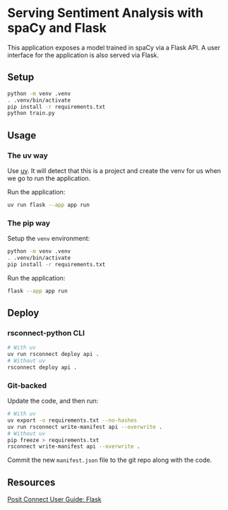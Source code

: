 # Serving Sentiment Analysis with spaCy and Flask

This application exposes a model trained in spaCy via a Flask API.
A user interface for the application is also served via Flask.

## Setup

```bash
python -m venv .venv
. .venv/bin/activate
pip install -r requirements.txt
python train.py
```

## Usage

### The uv way

Use [uv](https://github.com/astral-sh/uv). It will detect that this is a project and create the venv for us when we go to run the application. 

Run the application:

```bash
uv run flask --app app run
```

### The pip way

Setup the `venv` environment:

```bash
python -m venv .venv
. .venv/bin/activate
pip install -r requirements.txt
```

Run the application:

```bash
flask --app app run
```

## Deploy

### rsconnect-python CLI

```bash
# With uv
uv run rsconnect deploy api .
# Without uv
rsconnect deploy api .
```

### Git-backed

Update the code, and then run:

```bash
# With uv
uv export -o requirements.txt --no-hashes
uv run rsconnect write-manifest api --overwrite .
# Without uv
pip freeze > requirements.txt 
rsconnect write-manifest api --overwrite .
```

Commit the new `manifest.json` file to the git repo along with the code.

## Resources

[Posit Connect User Guide: Flask](https://docs.posit.co/connect/user/flask/)

